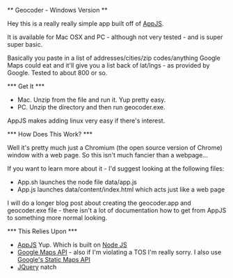 ** Geocoder - Windows Version **

Hey this is a really really simple app built off of [AppJS](http://appjs.org).

It is available for Mac OSX and PC - although not very tested - and is super super basic.

Basically you paste in a list of addresses/cities/zip codes/anything Google Maps could eat and it'll give you a list back of lat/lngs - as provided by Google. Tested to about 800 or so.

*** Get It ***

 * Mac. Unzip from the file and run it. Yup pretty easy.
 * PC. Unzip the directory and then run geocoder.exe.

AppJS makes adding linux very easy if there's interest.

*** How Does This Work? ***

Well it's pretty much just a Chromium (the open source version of Chrome) window with a web page. So this isn't much fancier than a webpage...

If you want to learn more about it - I'd suggest looking at the following files:

 * App.sh launches the node file data/app.js
 * App.js launches data/content/index.html which acts just like a web page

I will do a longer blog post about creating the geocoder.app  and geocoder.exe file - there isn't a lot of documentation how to get from AppJS to something more normal looking.

*** This Relies Upon ***

 * [AppJS](http://AppJS.org/) Yup. Which is built on [Node JS](http://nodejs.org/)
 * [Google Maps API](https://developers.google.com/maps/documentation/javascript/) - also if I'm violating a TOS I'm really sorry. I also use [Google's Static Maps API](https://developers.google.com/maps/documentation/staticmaps/)
 * [JQuery](http://jquery.com/) natch